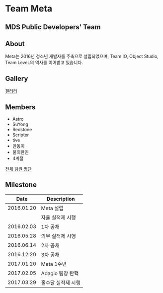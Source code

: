 # Team Meta
## MDS Public Developers' Team

## About
Meta는 2016년 청소년 개발자를 주축으로 설립되었으며, Team IO, Object Studio, Team LeveL의 역사를 이어받고 있습니다.

## Gallery

[갤러리](./GALLERY.md)

## Members
- Astro
- SuYong
- Redstone
- Scripter
- tive
- 만동이
- 물외한인
- 4계절

[전체 팀원 명단](./MEMBERS.md)

## Milestone
Date | Description
-----|-------------
2016.01.20 | Meta 설립
           | 자율 실적제 시행
2016.02.03 | 1차 공채
2016.05.28 | 의무 실적제 시행
2016.06.14 | 2차 공채
2016.12.20 | 3차 공채
2017.01.20 | Meta 1주년
2017.02.05 | Adagio 팀장 탄핵
2017.03.29 | 홀수달 실적제 시행
